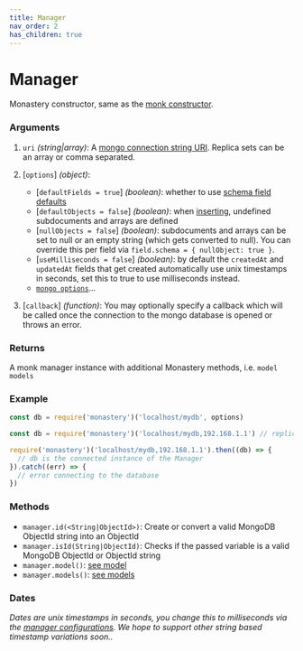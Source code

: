 ```yaml
---
title: Manager
nav_order: 2
has_children: true
---
```


# Manager

Monastery constructor, same as the [monk constructor](https://automattic.github.io/monk/docs/manager/).

### Arguments

1. `uri` *(string\|array)*: A [mongo connection string URI](https://docs.mongodb.com/manual/reference/connection-string/). Replica sets can be an array or comma separated.

2. [`options`] *(object)*:
    - [`defaultFields = true`] *(boolean)*: whether to use [schema field defaults](../schema.html#fields)
    - [`defaultObjects = false`] *(boolean)*: when [inserting](../model/insert.html#defaults-example), undefined subdocuments and arrays are defined
    - [`nullObjects = false`] *(boolean)*: subdocuments and arrays can be set to null or an empty string (which gets converted to null). You can override this per field via `field.schema = { nullObject: true }`.
    - [`useMilliseconds = false`] *(boolean)*: by default the `createdAt` and `updatedAt` fields that get created automatically use unix timestamps in seconds, set this to true to use milliseconds instead.
    - [`mongo options`](http://mongodb.github.io/node-mongodb-native/3.2/reference/connecting/connection-settings/)...

3. [`callback`] *(function)*: You may optionally specify a callback which will be called once the connection to the mongo database is opened or throws an error.

### Returns

A monk manager instance with additional Monastery methods, i.e. `model` `models`

### Example

```js
const db = require('monastery')('localhost/mydb', options)
```

```js
const db = require('monastery')('localhost/mydb,192.168.1.1') // replica set
```

```js
require('monastery')('localhost/mydb,192.168.1.1').then((db) => {
  // db is the connected instance of the Manager
}).catch((err) => {
  // error connecting to the database
})
```

### Methods

- `manager.id(<String|ObjectId>)`: Create or convert a valid MongoDB ObjectId string into an ObjectId
- `manager.isId(String|ObjectId)`: Checks if the passed variable is a valid MongoDB ObjectId or ObjectId string
- `manager.model()`: [see model](./model.html)
- `manager.models()`: [see models](./models.html)

### Dates

*Dates are unix timestamps in seconds, you change this to milliseconds via the [manager configurations](./manager). We hope to support other string based timestamp variations soon..*
